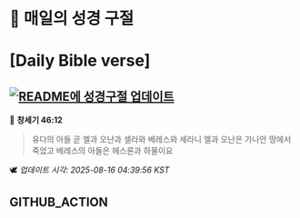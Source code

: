 # 🙏 매일의 성경 구절
# [Daily Bible verse]
## [![README에 성경구절 업데이트](https://github.com/DONGSUKA/first_test/actions/workflows/update-readme-bible.yml/badge.svg)](https://github.com/DONGSUKA/first_test/actions/workflows/update-readme-bible.yml)
<!-- START_BIBLE_VERSE -->
📖 **창세기 46:12**
> 유다의 아들 곧 엘과 오난과 셀라와 베레스와 세라니 엘과 오난은 가나안 땅에서 죽었고 베레스의 아들은 헤스론과 하물이요

🕊️ _업데이트 시각: 2025-08-16 04:39:56 KST_
  <!-- END_BIBLE_VERSE -->
## GITHUB_ACTION
